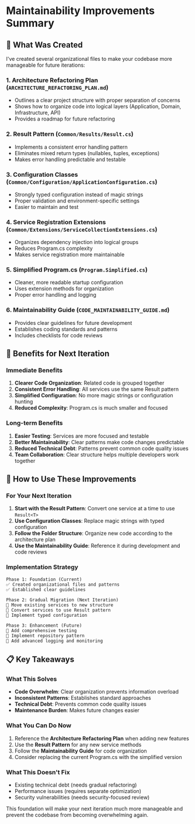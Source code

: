 # Maintainability Improvements Summary

## 🎯 What Was Created

I've created several organizational files to make your codebase more manageable for future iterations:

### 1. **Architecture Refactoring Plan** (`ARCHITECTURE_REFACTORING_PLAN.md`)

- Outlines a clear project structure with proper separation of concerns
- Shows how to organize code into logical layers (Application, Domain, Infrastructure, API)
- Provides a roadmap for future refactoring

### 2. **Result Pattern** (`Common/Results/Result.cs`)

- Implements a consistent error handling pattern
- Eliminates mixed return types (nullables, tuples, exceptions)
- Makes error handling predictable and testable

### 3. **Configuration Classes** (`Common/Configuration/ApplicationConfiguration.cs`)

- Strongly typed configuration instead of magic strings
- Proper validation and environment-specific settings
- Easier to maintain and test

### 4. **Service Registration Extensions** (`Common/Extensions/ServiceCollectionExtensions.cs`)

- Organizes dependency injection into logical groups
- Reduces Program.cs complexity
- Makes service registration more maintainable

### 5. **Simplified Program.cs** (`Program.Simplified.cs`)

- Cleaner, more readable startup configuration
- Uses extension methods for organization
- Proper error handling and logging

### 6. **Maintainability Guide** (`CODE_MAINTAINABILITY_GUIDE.md`)

- Provides clear guidelines for future development
- Establishes coding standards and patterns
- Includes checklists for code reviews

## 🔧 Benefits for Next Iteration

### Immediate Benefits

1. **Clearer Code Organization**: Related code is grouped together
2. **Consistent Error Handling**: All services use the same Result pattern
3. **Simplified Configuration**: No more magic strings or configuration hunting
4. **Reduced Complexity**: Program.cs is much smaller and focused

### Long-term Benefits

1. **Easier Testing**: Services are more focused and testable
2. **Better Maintainability**: Clear patterns make code changes predictable
3. **Reduced Technical Debt**: Patterns prevent common code quality issues
4. **Team Collaboration**: Clear structure helps multiple developers work together

## 🚀 How to Use These Improvements

### For Your Next Iteration

1. **Start with the Result Pattern**: Convert one service at a time to use `Result<T>`
2. **Use Configuration Classes**: Replace magic strings with typed configuration
3. **Follow the Folder Structure**: Organize new code according to the architecture plan
4. **Use the Maintainability Guide**: Reference it during development and code reviews

### Implementation Strategy

```
Phase 1: Foundation (Current)
✅ Created organizational files and patterns
✅ Established clear guidelines

Phase 2: Gradual Migration (Next Iteration)
🔄 Move existing services to new structure
🔄 Convert services to use Result pattern
🔄 Implement typed configuration

Phase 3: Enhancement (Future)
🔮 Add comprehensive testing
🔮 Implement repository pattern
🔮 Add advanced logging and monitoring
```

## 📋 Key Takeaways

### What This Solves

- **Code Overwhelm**: Clear organization prevents information overload
- **Inconsistent Patterns**: Establishes standard approaches
- **Technical Debt**: Prevents common code quality issues
- **Maintenance Burden**: Makes future changes easier

### What You Can Do Now

1. Reference the **Architecture Refactoring Plan** when adding new features
2. Use the **Result Pattern** for any new service methods
3. Follow the **Maintainability Guide** for code organization
4. Consider replacing the current Program.cs with the simplified version

### What This Doesn't Fix

- Existing technical debt (needs gradual refactoring)
- Performance issues (requires separate optimization)
- Security vulnerabilities (needs security-focused review)

This foundation will make your next iteration much more manageable and prevent the codebase from becoming overwhelming again.

